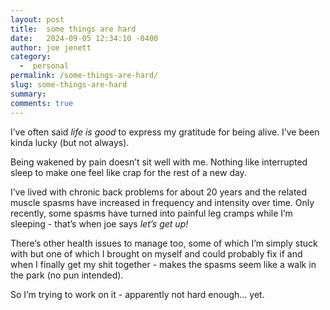 ```yaml
---
layout: post
title:  some things are hard
date:   2024-09-05 12:34:10 -0400
author: joe jenett
category:
  -  personal
permalink: /some-things-are-hard/
slug: some-things-are-hard
summary: 
comments: true
---
```

I’ve often said *life is good* to express my gratitude for being alive. I’ve been kinda lucky (but not always). 

Being wakened by pain doesn’t sit well with me. Nothing like interrupted sleep to make one feel like crap for the rest of a new day.

I’ve lived with chronic back problems for about 20 years and the related muscle spasms have increased in frequency and intensity over time. Only recently, some spasms have turned into painful leg cramps while I’m sleeping - that’s when joe says *let’s get up!*

There’s other health issues to manage too, some of which I’m simply stuck with but one of which I brought on myself and could probably fix if and when I finally get my shit together - makes the spasms seem like a walk in the park (no pun intended).

So I’m trying to work on it - apparently not hard enough... yet.






<a style="display:none;" href="https://brid.gy/publish/mastodon"><small>(cross-posted to mastodon)</small></a>